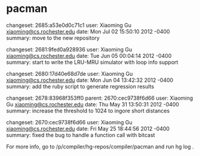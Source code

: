 # pacman

changeset:   2685:a53e0d0c71c1
user:        Xiaoming Gu <xiaoming@cs.rochester.edu>
date:        Mon Jul 02 15:50:10 2012 -0400
summary:     move to the new repository

changeset:   2681:9fed0a928936
user:        Xiaoming Gu <xiaoming@cs.rochester.edu>
date:        Tue Jun 05 00:04:14 2012 -0400
summary:     start to write the LRU-MRU simulator with loop info support

changeset:   2680:17d40e68d7de
user:        Xiaoming Gu <xiaoming@cs.rochester.edu>
date:        Mon Jun 04 13:42:32 2012 -0400
summary:     add the ruby script to generate regression results

changeset:   2678:83968f353ff0
parent:      2670:cec9738f6d66
user:        Xiaoming Gu <xiaoming@cs.rochester.edu>
date:        Thu May 31 13:50:31 2012 -0400
summary:     increase the threshold to 1024 to ingore short distances

changeset:   2670:cec9738f6d66
user:        Xiaoming Gu <xiaoming@cs.rochester.edu>
date:        Fri May 25 18:44:56 2012 -0400
summary:     fixed the bug to handle a function call with bitcast

For more info, go to /p/compiler/hg-repos/compiler/pacman and run hg log .
